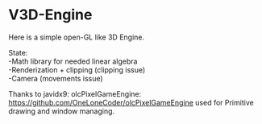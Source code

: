 # V3D-Engine

Here is a simple open-GL like 3D Engine. 

State: \
-Math library for needed linear algebra \
-Renderization + clipping (clipping issue) \
-Camera (movements issue) 


Thanks to javidx9:
olcPixelGameEngine: https://github.com/OneLoneCoder/olcPixelGameEngine
used for Primitive drawing and window managing.
